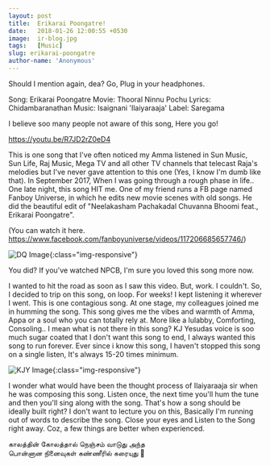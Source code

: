 ```yaml
---
layout: post
title:  Erikarai Poongatre! 
date:   2018-01-26 12:00:55 +0530
image:  ir-blog.jpg
tags:   [Music]
slug: erikarai-poongatre
author-name: 'Anonymous'
---
```


Should I mention again, dea? Go, Plug in your headphones.

Song: Erikarai Poongatre
Movie: Thooral Ninnu Pochu
Lyrics: Chidambaranathan
Music: Isaignani 'Ilaiyaraaja'
Label: Saregama 

I believe soo many people not aware of this song, Here you go!

https://youtu.be/R7JD2rZ0eD4

This is one song that I've often noticed my Amma listened in Sun Music, Sun Life, Raj Music, Mega TV and all other TV channels that telecast Raja's melodies but I've never gave attention to this one (Yes, I know I'm dumb like that). In September 2017, When I was going through a rough phase in life.. One late night, this song HIT me. One of my friend runs a FB page named Fanboy Universe, in which he edits new movie scenes with old songs. He did the beautiful edit of "Neelakasham Pachakadal Chuvanna Bhoomi feat., Erikarai Poongatre". 

(You can watch it here. https://www.facebook.com/fanboyuniverse/videos/117206685657746/)

![DQ Image](https://pattukkaaran.in/img/dq-img.png){:class="img-responsive"}

You did? If you've watched NPCB, I'm sure you loved this song more now.

I wanted to hit the road as soon as I saw this video. But, work. I couldn't. So, I decided to trip on this song, on loop. For weeks! I kept listening it wherever I went. This is one contagious song. At one stage, my colleagues joined me in humming the song. This song gives me the vibes and warmth of Amma, Appa or a soul who you can totally rely at. More like a lulabby, Comforting, Consoling.. I mean what is not there in this song? KJ Yesudas voice is soo much sugar coated that I don't want this song to end, I always wanted this song to run forever. Ever since i know this song, I haven't stopped this song on a single listen, It's always 15-20 times minimum. 

![KJY Image](https://pattukkaaran.in/img/kj-img.png){:class="img-responsive"}

I wonder what would have been the thought process of Ilaiyaraaja sir when he was composing this song. Listen once, the next time you'll hum the tune and then you'll sing along with the song. That's how a song should be ideally built right? I don't want to lecture you on this, Basically I'm running out of words to describe the song. Close your eyes and Listen to the Song right away. Coz, a few things are better when experienced. 

காலத்தின் கோலத்தால் நெஞ்சம் வாடுது அந்த  
பொன்னான நினைவுகள் கண்ணீரில் கரையுது 🙂
